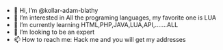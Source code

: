- 👋 Hi, I’m @kollar-adam-blathy
- 👀 I’m interested in All the programing languages, my favorite one is LUA
- 🌱 I’m currently learning HTML,PHP,JAVA,LUA,API,.......ALL
- 💞️ I’m looking to be an expert
- 📫 How to reach me: Hack me and you will get my addresses

<!---
kollar-adam-blathy/kollar-adam-blathy is a ✨ special ✨ repository because its `README.md` (this file) appears on your GitHub profile.
You can click the Preview link to take a look at your changes.
--->
